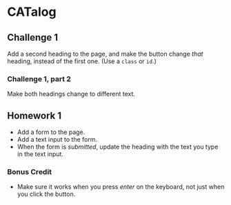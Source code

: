 # CATalog

## Challenge 1

Add a second heading to the page, and make the button change _that_ heading, instead of the first one. (Use a `class` or `id`.)

### Challenge 1, part 2

Make both headings change to different text.

## Homework 1

* Add a form to the page.
* Add a text input to the form.
* When the form is _submitted_, update the heading with the text you type in the text input.

### Bonus Credit

* Make sure it works when you press _enter_ on the keyboard, not just when you click the button.
